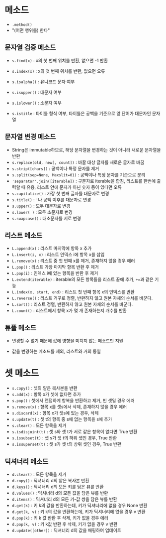 # 메소드

- `.method()`
- "(어떤 행위를) 한다"



## 문자열 검증 메소드

- `s.find(x)` : x의 첫 번째 위치를 반환, 없으면 -1 반환

- `s.index(x)` : x의 첫 번째 위치를 반환, 없으면 오류

- `s.isalpha()` : 유니코드 문자 여부

- `s.isupper()` : 대문자 여부

- `s.islower()` : 소문자 여부

- `s.istitle` : 타이틀 형식 여부, 타이틀은 공백을 기준으로 앞 단어가 대문자인 문자열



## 문자열 변경 메소드

- String은 immutable하므로, 해당 문자열을 변경하는 것이 아니라 새로운 문자열을 반환
- `s.replace(old, new[, count])` : 바꿀 대상 글자를 새로운 글자로 바꿈
- `s.strip([chars])` : 공백이나 특정 문자를 제거
- `s.split(sep=None, Maxslit=01)` : 공백이나 특정 문자를 기준으로 분리
- `'separator'.join([iterable])` : 구분자로 iterable을 합침, 리스트를 한번에 출력할 때 유용, 리스트 안에 문자가 아닌 숫자 등이 있다면 오류
- `s.capitalize()` : 가장 첫 번째 글자를 대문자로 변경
- `s.title()` : `'`나 공백 이후를 대문자로 변경
- `s.upper()` : 모두 대문자로 변경
- `s.lower( )` : 모두 소문자로 변경
- `s.swapcase()` : 대소문자를 서로 변경



## 리스트 메소드

- `L.append(x)` : 리스트 마지막에 항목 x 추가
- `L.insert(i, x)` : 리스트 인덱스 i에 항목 x를 삽입
- `L.remove(x)` : 리스트 중 첫 번째 x를 제거, 존재하지 않을 경우 에러
- `L.pop()` : 리스트 가장 마지막 항목 반환 후 제거
- `L.pop(i)` : 인덱스 i에 있는 항목을 반환 후 제거
- `L.extend(iterable)` : iterable의 모든 항목들을 리스트 끝에 추가, `+=`과 같은 기능
- `L.index(x, start, end)` : 리스트 첫 번째 항목 x의 인덱스를 반환
- `L.reverse()` : 리스트 거꾸로 정렬, 반환하지 않고 원본 자체의 순서를 바꾼다.
- `L.sort()` : 리스트 정렬, 반환하지 않고 원본 자체의 순서를 바꾼다.
- `L.count()` : 리스트에서 항목 x가 몇 개 존재하는지 개수를 반환



## 튜플 메소드

- 변경할 수 없기 때문에 값에 영향을 미치지 않는 메소드만 지원

- 값을 변경하는 메소드를 제외, 리스트와 거의 동일



# 셋 메소드

- `s.copy()` : 셋의 얕은 복사본을 반환
- `s.add(x)` : 항목 x가 셋에 없다면 추가
- `s.pop()` : 셋에서 랜덤하게 항복을 반환하고 제거, 빈 셋일 경우 에러
- `s.remove(x)` : 항목 x를 셋s에서 삭제, 존재하지 않을 경우 에러 
- `s.discard(x)` : 항목 x가 셋s에 있는 경우, 삭제
- `s.update(t)` : 셋  t의 항목 중 s에 없는 항목을 s에 추가
- `s.clear()` : 모든 항목을 제거
- `s.isdisjoint(t)` : 셋 s와 셋 t가 서로 같은 항목이 없다면 True 반환
- `s.issubset(t)` : 셋 s가 셋 t의 하위 셋인 경우, True 반환
- `s.issuperset(t)` : 셋 s가 셋 t의 상위 셋인 경우, True 반환



## 딕셔너리 메소드

- `d.clear()` : 모든 항목을 제거
- `d.copy()` : 딕셔너리 d의 얕은 복사본 반환
- `d.keys()` : 딕셔너리 d의 모든 키를 담은 뷰를 반환
- `d.values()` : 딕셔너리 d의 모든 값을 담은 뷰를 반환
- `d.items()` : 딕셔너리 d의 모든 키-값 쌍을 담은 뷰를 반환
- `d.get(k)` : 키 k의 값을 반환하는데, 키가 딕셔너리에 없을 경우 None 반환
- `d.get(k, v)` : 키 k의 값을 반환하는데, 키가 딕셔너리에 없을 경우 v 반환
- `d.pop(k)` : 키 k 값 반환 후 삭제, 키가 없을 경우 에러
- `d.pop(k, v)` : 키 k값 반환 후 삭제, 키가 없을 경우 v 반환
- `d.update([other])` : 딕셔너리 d의 값을 매핑하여 업데이트

